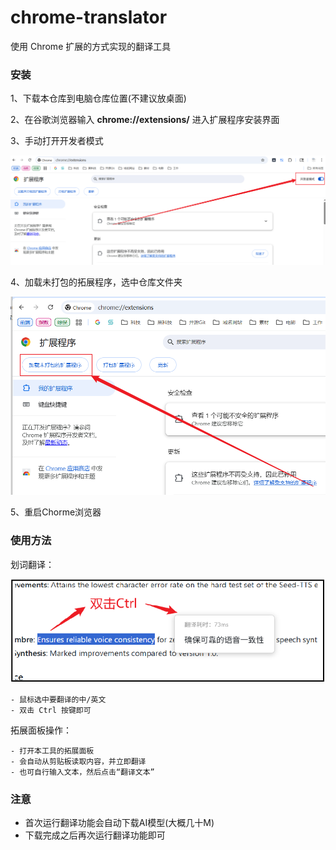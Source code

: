 # chrome-translator
使用 Chrome 扩展的方式实现的翻译工具



### 安装

1、下载本仓库到电脑仓库位置(不建议放桌面)

2、在谷歌浏览器输入 **chrome://extensions/** 进入扩展程序安装界面

3、手动打开开发者模式

![alt text](images/screenshots/develop.png)

4、加载未打包的拓展程序，选中仓库文件夹

![alt text](images/screenshots/package.png)

5、重启Chorme浏览器



### 使用方法

划词翻译：

![alt text](images/screenshots/underline.png)

```
- 鼠标选中要翻译的中/英文
- 双击 Ctrl 按键即可
```

拓展面板操作：

```
- 打开本工具的拓展面板
- 会自动从剪贴板读取内容，并立即翻译
- 也可自行输入文本，然后点击“翻译文本”
```



### 注意

- 首次运行翻译功能会自动下载AI模型(大概几十M)
- 下载完成之后再次运行翻译功能即可
